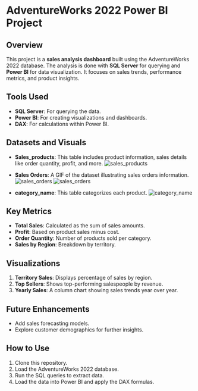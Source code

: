 # AdventureWorks 2022 Power BI Project

## Overview

This project is a **sales analysis dashboard** built using the AdventureWorks 2022 database. The analysis is done with **SQL Server** for querying and **Power BI** for data visualization. It focuses on sales trends, performance metrics, and product insights.

## Tools Used
- **SQL Server**: For querying the data.
- **Power BI**: For creating visualizations and dashboards.
- **DAX**: For calculations within Power BI.

## Datasets and Visuals

- **Sales_products**: This table includes product information, sales details like order quantity, profit, and more.
![sales_products](https://github.com/user-attachments/assets/adee2f3d-9d08-474a-bbf8-2780cf04308c)

- **Sales Orders**: A GIF of the dataset illustrating sales orders information.
![sales_orders](https://github.com/user-attachments/assets/74690593-30df-4ccc-9d67-5a9416e5ac52)
![sales_orders](https://github.com/user-attachments/assets/42e518e6-c831-41f2-bf20-5e970638f498)


- **category_name**: This table categorizes each product.
![category_name](https://github.com/user-attachments/assets/ed3a1d8c-3be1-45cf-8fdb-eb0b5538a22f)

## Key Metrics
- **Total Sales**: Calculated as the sum of sales amounts.
- **Profit**: Based on product sales minus cost.
- **Order Quantity**: Number of products sold per category.
- **Sales by Region**: Breakdown by territory.

## Visualizations

1. **Territory Sales**: Displays percentage of sales by region.
2. **Top Sellers**: Shows top-performing salespeople by revenue.
3. **Yearly Sales**: A column chart showing sales trends year over year.

## Future Enhancements
- Add sales forecasting models.
- Explore customer demographics for further insights.

## How to Use

1. Clone this repository.
2. Load the AdventureWorks 2022 database.
3. Run the SQL queries to extract data.
4. Load the data into Power BI and apply the DAX formulas.
